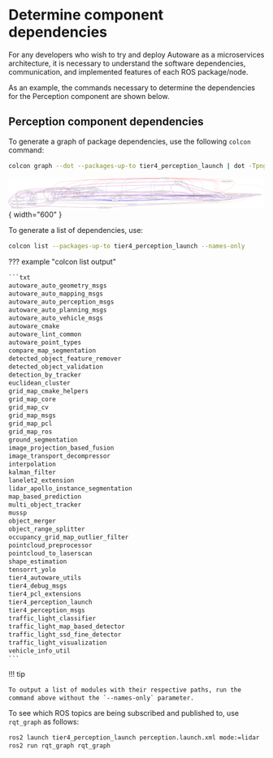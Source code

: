 # Determine component dependencies

For any developers who wish to try and deploy Autoware as a microservices architecture, it is necessary to understand the software dependencies, communication, and implemented features of each ROS package/node.

As an example, the commands necessary to determine the dependencies for the Perception component are shown below.

## Perception component dependencies

To generate a graph of package dependencies, use the following `colcon` command:

```bash
colcon graph --dot --packages-up-to tier4_perception_launch | dot -Tpng -o graph.png
```

![colon graph output](images/determine-component-dependencies/perception_stack_dependencies.png){ width="600" }

To generate a list of dependencies, use:

```bash
colcon list --packages-up-to tier4_perception_launch --names-only
```

??? example "colcon list output"

    ```txt
    autoware_auto_geometry_msgs
    autoware_auto_mapping_msgs
    autoware_auto_perception_msgs
    autoware_auto_planning_msgs
    autoware_auto_vehicle_msgs
    autoware_cmake
    autoware_lint_common
    autoware_point_types
    compare_map_segmentation
    detected_object_feature_remover
    detected_object_validation
    detection_by_tracker
    euclidean_cluster
    grid_map_cmake_helpers
    grid_map_core
    grid_map_cv
    grid_map_msgs
    grid_map_pcl
    grid_map_ros
    ground_segmentation
    image_projection_based_fusion
    image_transport_decompressor
    interpolation
    kalman_filter
    lanelet2_extension
    lidar_apollo_instance_segmentation
    map_based_prediction
    multi_object_tracker
    mussp
    object_merger
    object_range_splitter
    occupancy_grid_map_outlier_filter
    pointcloud_preprocessor
    pointcloud_to_laserscan
    shape_estimation
    tensorrt_yolo
    tier4_autoware_utils
    tier4_debug_msgs
    tier4_pcl_extensions
    tier4_perception_launch
    tier4_perception_msgs
    traffic_light_classifier
    traffic_light_map_based_detector
    traffic_light_ssd_fine_detector
    traffic_light_visualization
    vehicle_info_util
    ```

!!! tip

    To output a list of modules with their respective paths, run the command above without the `--names-only` parameter.

To see which ROS topics are being subscribed and published to, use `rqt_graph` as follows:

```bash
ros2 launch tier4_perception_launch perception.launch.xml mode:=lidar
ros2 run rqt_graph rqt_graph
```

<!-- TODO: Add a way of determining software dependencies -->
